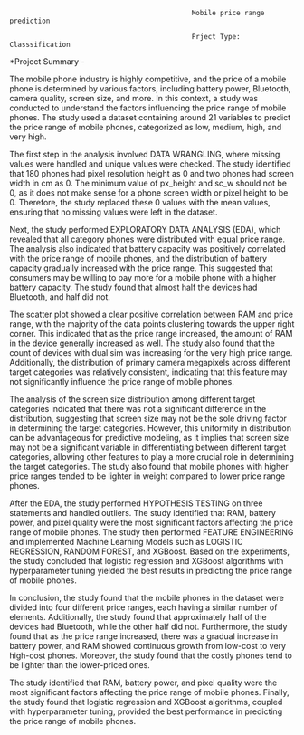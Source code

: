                                                  Mobile price range prediction
                                                 
                                                 Prject Type: Classsification
*Project Summary -

The mobile phone industry is highly competitive, and the price of a mobile phone is determined by various factors, including battery power, Bluetooth, camera quality, screen size, and more. In this context, a study was conducted to understand the factors influencing the price range of mobile phones. The study used a dataset containing around 21 variables to predict the price range of mobile phones, categorized as low, medium, high, and very high.

The first step in the analysis involved DATA WRANGLING, where missing values were handled and unique values were checked. The study identified that 180 phones had pixel resolution height as 0 and two phones had screen width in cm as 0. The minimum value of px_height and sc_w should not be 0, as it does not make sense for a phone screen width or pixel height to be 0. Therefore, the study replaced these 0 values with the mean values, ensuring that no missing values were left in the dataset.

Next, the study performed EXPLORATORY DATA ANALYSIS (EDA), which revealed that all category phones were distributed with equal price range. The analysis also indicated that battery capacity was positively correlated with the price range of mobile phones, and the distribution of battery capacity gradually increased with the price range. This suggested that consumers may be willing to pay more for a mobile phone with a higher battery capacity. The study found that almost half the devices had Bluetooth, and half did not.

The scatter plot showed a clear positive correlation between RAM and price range, with the majority of the data points clustering towards the upper right corner. This indicated that as the price range increased, the amount of RAM in the device generally increased as well. The study also found that the count of devices with dual sim was increasing for the very high price range. Additionally, the distribution of primary camera megapixels across different target categories was relatively consistent, indicating that this feature may not significantly influence the price range of mobile phones.

The analysis of the screen size distribution among different target categories indicated that there was not a significant difference in the distribution, suggesting that screen size may not be the sole driving factor in determining the target categories. However, this uniformity in distribution can be advantageous for predictive modeling, as it implies that screen size may not be a significant variable in differentiating between different target categories, allowing other features to play a more crucial role in determining the target categories. The study also found that mobile phones with higher price ranges tended to be lighter in weight compared to lower price range phones.

After the EDA, the study performed HYPOTHESIS TESTING on three statements and handled outliers. The study identified that RAM, battery power, and pixel quality were the most significant factors affecting the price range of mobile phones. The study then performed FEATURE ENGINEERING and implemented Machine Learning Models such as LOGISTIC REGRESSION, RANDOM FOREST, and XGBoost. Based on the experiments, the study concluded that logistic regression and XGBoost algorithms with hyperparameter tuning yielded the best results in predicting the price range of mobile phones.

In conclusion, the study found that the mobile phones in the dataset were divided into four different price ranges, each having a similar number of elements. Additionally, the study found that approximately half of the devices had Bluetooth, while the other half did not. Furthermore, the study found that as the price range increased, there was a gradual increase in battery power, and RAM showed continuous growth from low-cost to very high-cost phones. Moreover, the study found that the costly phones tend to be lighter than the lower-priced ones.

The study identified that RAM, battery power, and pixel quality were the most significant factors affecting the price range of mobile phones. Finally, the study found that logistic regression and XGBoost algorithms, coupled with hyperparameter tuning, provided the best performance in predicting the price range of mobile phones.
